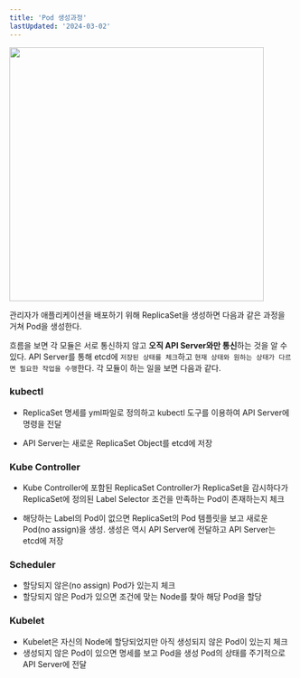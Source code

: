 ```yaml
---
title: 'Pod 생성과정'
lastUpdated: '2024-03-02'
---
```


<img height=450px src="https://user-images.githubusercontent.com/81006587/201905478-3e25b868-6274-425f-bdca-e068e9056986.png"/>

관리자가 애플리케이션을 배포하기 위해 ReplicaSet을 생성하면 다음과 같은 과정을 거쳐 Pod을 생성한다.

흐름을 보면 각 모듈은 서로 통신하지 않고 **오직 API Server와만 통신**하는 것을 알 수 있다. API Server를 통해 etcd에 `저장된 상태를 체크`하고 `현재 상태와 원하는 상태가 다르면 필요한 작업을 수행`한다. 각 모듈이 하는 일을 보면 다음과 같다.

### kubectl

- ReplicaSet 명세를 yml파일로 정의하고 kubectl 도구를 이용하여 API Server에 명령을 전달

- API Server는 새로운 ReplicaSet Object를 etcd에 저장

### Kube Controller

- Kube Controller에 포함된 ReplicaSet Controller가 ReplicaSet을 감시하다가 ReplicaSet에 정의된 Label Selector 조건을 만족하는 Pod이 존재하는지 체크

- 해당하는 Label의 Pod이 없으면 ReplicaSet의 Pod 템플릿을 보고 새로운 Pod(no assign)을 생성. 생성은 역시 API Server에 전달하고 API Server는 etcd에 저장

### Scheduler

- 할당되지 않은(no assign) Pod가 있는지 체크
- 할당되지 않은 Pod가 있으면 조건에 맞는 Node를 찾아 해당 Pod을 할당

### Kubelet

- Kubelet은 자신의 Node에 할당되었지만 아직 생성되지 않은 Pod이 있는지 체크
- 생성되지 않은 Pod이 있으면 명세를 보고 Pod을 생성
 Pod의 상태를 주기적으로 API Server에 전달
